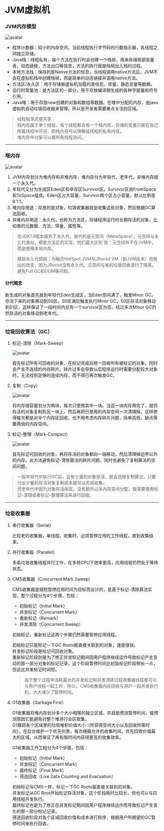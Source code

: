 # JVM虚拟机

### JVM内存模型
![avatar](/img/java-guide/jvm/jvm.jpg)
* 程序计数器：较小的内存空间，当前线程执行字节码的行数指示器，各线程之间独立存储。
* Java栈：线程私有，每个方法在执行时会创建一个栈帧，用来存储局部变量表，动态链接，方法出口等信息，方法的执行就是栈帧出入栈的过程。
* 本地方法栈：保存的是Native方法的信息，当线程调用native方法后，JVM不会在虚拟机栈中创建栈帧，而是简单的动态链接并调用native方法。
* 方法区/永久区：用于存储被虚拟机加载的类信息，常量，静态变量等数据。
* 运行时常量池：是方法区的一部分，用于存放编译期生成的各种字面量和符号引用。
* Java堆：用于存放new创建的对象和数组等数据。在堆中分配的内存，由java虚拟机自动垃圾回收器来管理，所以是开发者需要重点关注的区域。

> 线程独享还是共享：<br/>
> 栈内存属于单个线程，每个线程都会有一个栈内存，存储的变量只能在自己所属线程中可见，即栈内存可以理解成线程的私有内存。<br/>
> 堆内存中对象可以被所有线程访问。

***
### 堆内存
![avatar](/img/java-guide/jvm/heap.jpg)
1. JVM内存划分为堆内存和非堆内存，堆内存分为年轻代、老年代，非堆内存就一个永久代。
2. 年轻代又分为生成区Eden区和幸存区Survivor区。Survivor区由FromSpace和ToSpace组成。Eden区占大容量，Survivor两个区占小容量，默认比例是8:1:1。
3. 堆内存用途：存放的是对象，垃圾收集器就是收集这些对象，然后根据GC算法回收。
4. 非堆内存用途：永久代，也称为方法区，存储程序运行时长期存活的对象，比如类的元数据、方法、常量、属性等。
> 在JDK1.8版本废弃了永久代，替代的是元空间（MetaSpace），元空间与永久代类似，都是方法区的实现，他们最大区别
> 是：元空间并不在JVM中，而是使用本地内存。
>
> 移除永久代原因：为融合HotSpot JVM与JRockit VM（新JVM技术）而做出的改变，因为JRockit没有永久代。元空间与堆的垃圾回收进行了隔离，避免Full GC和OOM等问题。

#### 分代概念
新生成的对象首先放到年轻代Eden生成区，当Eden空间满了，触发Minor GC。<br/>
存活下来的对象移动到S0区，S0区满后触发执行Minor GC，S0区存活对象移动到S1区，这样保证了一段时间内总有一个survivor区为空。经过多次Minor GC仍然存活的对象移动到老年代。

***
### 垃圾回收算法（GC）

1. 标记-清除（Mark-Sweep）

    ![avatar](/img/java-guide/jvm/1.jpg)

    首先标记所有可回收的对象，在标记完成后统一回收所有被标记的对象。同时会产生不连续的内存碎片。碎片过多会导致以后程序运行时需要分配较大对象时，无法找到足够的连续内存，而不得已再次触发GC。

2. 复制（Copy）
    
    ![avatar](/img/java-guide/jvm/2.jpg)
    
    将内存按容量划分为两块，每次只使用其中一块。当这一块内存用完了，就将存活的对象复制到另一块上，然后再把已使用的内存空间一次清理掉。这样使得每次都是对半个内存区回收，也不用考虑内存碎片问题，简单高效。缺点需要两倍的内存空间。

3. 标记-整理（Mark-Compact）
    
    ![avatar](/img/java-guide/jvm/3.jpg)
    
    首先标记可回收的对象，再将存活的对象都向一端移动，然后清理掉边界以外的内存。此方法避免标记-清除算法的碎片问题，同时也避免了复制算法的空间问题。
    
> 一般年轻代中执行GC后，会有少量的对象存活，就会选用复制算法，只要付出少量的存活对象复制成本就可以完成收集。<br/>
> 而老年代中因为对象存活率高，没有额外过多内存空间分配，就需要使用标记-清理或者标记-整理算法来进行回收。

***
### 垃圾收集器
1. 串行收集器（Serial）

    比较老的收集器，单线程。收集时，必须暂停应用的工作线程，直到收集结束。
2. 并行收集器（Parallel）
    
    多条垃圾收集线程并行工作，在多核CPU下效率更高，应用线程仍然处于等待状态。
3. CMS收集器（Concurrent Mark Sweep）

    CMS收集器是缩短暂停应用时间为目标而设计的，是基于标记-清除算法实现，整个过程分为4个步骤，包括：
    * 初始标记（Initial Mark）
    * 并发标记（Concurrent Mark）
    * 重新标记（Remark）
    * 并发清除（Concurrent Sweep）
    
    初始标记、重新标记这两个步骤仍然需要暂停应用线程。<br/>
    
    初始标记只是标记一下GC Roots能直接关联到的对象，速度很快。<br/>
    并发标记阶段是标记可回收对象。<br/>
    重新标记阶段则是为了修正并发标记期间因用户程序继续运作导致标记产生变动的那一部分对象的标记记录，这个阶段暂停时间比初始标记阶段稍长一点，但远比并发标记时间短。<br/>
    
    > 由于整个过程中消耗最长的并发标记和并发清除过程收集器线程都可以与用户线程一起工作，所以，CMS收集器内存回收与用户一起并发执行的，大大减少了暂停时间。
4. G1收集器（Garbage First）

    G1收集器将堆内存划分多个大小相等的独立区域，并且能预测暂停时间，能预测原因它能避免对整个堆进行全区收集。<br/>
    G1跟踪各个区域里的垃圾堆积价值大小（所获得空间大小以及回收所需时间），在后台维护一个优先列表，每次根据允许的收集时间，优先回收价值最大的区域，从而保证了再有限时间内获得更高的收集效率。
    
    G1收集器工作工程分为4个步骤，包括：
    * 初始标记（Initial Mark）
    * 并发标记（Concurrent Mark）
    * 最终标记（Final Mark）
    * 筛选回收（Live Data Counting and Evacuation）
    
    初始标记与CMS一样，标记一下GC Roots能直接关联到的对象。<br/>
    并发标记从GC Root开始标记存活对象，这个阶段耗时比较长，但也可以与应用线程并发执行。<br/>
    最终标记也是为了修正在并发标记期间因用户程序继续运作而导致标记产生变化的那一部分标记记录。<br/>
    筛选回收阶段对各个区域回收价值和成本进行排序，根据用户所期望的GC暂停时间来执行回收。
